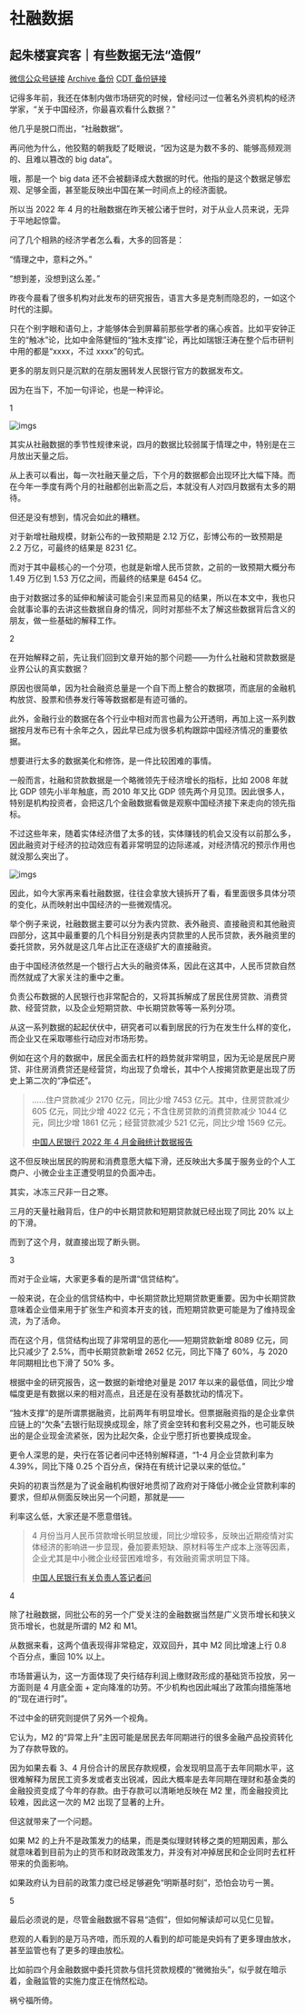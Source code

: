 # 社融数据

## 起朱楼宴宾客｜有些数据无法“造假”

[微信公众号链接](https://mp.weixin.qq.com/s/w7kokKFru03_W5eiGC9fyg) [Archive 备份](https://archive.ph/49QBW) [CDT 备份链接](https://chinadigitaltimes.net/chinese/681339.html)

记得多年前，我还在体制内做市场研究的时候，曾经问过一位著名外资机构的经济学家，“关于中国经济，你最喜欢看什么数据？”

他几乎是脱口而出，“社融数据”。

再问他为什么，他狡黠的朝我眨了眨眼说，“因为这是为数不多的、能够高频观测的、且难以篡改的 big data”。

哦，那是一个 big data 还不会被翻译成大数据的时代。他指的是这个数据足够宏观、足够全面，甚至能反映出中国在某一时间点上的经济面貌。

所以当 2022 年 4 月的社融数据在昨天被公诸于世时，对于从业人员来说，无异于平地起惊雷。

问了几个相熟的经济学者怎么看，大多的回答是：

“情理之中，意料之外。”

“想到差，没想到这么差。”

昨夜今晨看了很多机构对此发布的研究报告，语言大多是克制而隐忍的，一如这个时代的注脚。

只在个别字眼和语句上，才能够体会到屏幕前那些学者的痛心疾首。比如平安钟正生的“触冰”论，比如中金陈健恒的“独木支撑”论，再比如瑞银汪涛在整个后市研判中用的都是“xxxx，不过 xxxx”的句式。

更多的朋友则只是沉默的在朋友圈转发人民银行官方的数据发布文。

因为在当下，不加一句评论，也是一种评论。

1

![imgs](imgs/4月新增社会融资规模.jpg)

其实从社融数据的季节性规律来说，四月的数据比较弱属于情理之中，特别是在三月放出天量之后。

从上表可以看出，每一次社融天量之后，下个月的数据都会出现环比大幅下降。而在今年一季度有两个月的社融都创出新高之后，本就没有人对四月数据有太多的期待。

但还是没有想到，情况会如此的糟糕。

对于新增社融规模，财新公布的一致预期是 2.12 万亿，彭博公布的一致预期是 2.2 万亿，可最终的结果是 8231 亿。

而对于其中最核心的一个分项，也就是新增人民币贷款，之前的一致预期大概分布 1.49 万亿到 1.53 万亿之间，而最终的结果是 6454 亿。

由于对数据过多的延伸和解读可能会引来显而易见的结果，所以在本文中，我也只会就事论事的去讲这些数据自身的情况，同时对那些不太了解这些数据背后含义的朋友，做一些基础的解释工作。

2

在开始解释之前，先让我们回到文章开始的那个问题——为什么社融和贷款数据是业界公认的真实数据？

原因也很简单，因为社会融资总量是一个自下而上整合的数据项，而底层的金融机构放贷、股票和债券发行等等数据都是有迹可循的。

此外，金融行业的数据在各个行业中相对而言也最为公开透明，再加上这一系列数据按月发布已有十余年之久，因此早已成为很多机构跟踪中国经济情况的重要依据。

想要进行太多的数据美化和修饰，是一件比较困难的事情。

一般而言，社融和贷款数据是一个略微领先于经济增长的指标，比如 2008 年就比 GDP 领先小半年触底，而 2010 年又比 GDP 领先两个月见顶。因此很多人，特别是机构投资者，会把这几个金融数据看做是观察中国经济接下来走向的领先指标。

不过这些年来，随着实体经济借了太多的钱，实体赚钱的机会又没有以前那么多，因此融资对于经济的拉动效应有着非常明显的边际递减，对经济情况的预示作用也就没那么突出了。

![imgs](imgs/社融存量同比增速与实际GDP同步增速+工业增加值累计同比.webp)

因此，如今大家再来看社融数据，往往会拿放大镜拆开了看，看里面很多具体分项的变化，从而映射出中国经济的一些微观情况。

举个例子来说，社融数据主要可以分为表内贷款、表外融资、直接融资和其他融资四部分，这其中最重要的几个科目分别是表内贷款里的人民币贷款，表外融资里的委托贷款，另外就是这几年占比正在逐级扩大的直接融资。

由于中国经济依然是一个银行占大头的融资体系，因此在这其中，人民币贷款自然而然就成了大家关注的重中之重。

负责公布数据的人民银行也非常配合的，又将其拆解成了居民住房贷款、消费贷款、经营贷款，以及企业短期贷款、中长期贷款等等一系列分项。

从这一系列数据的起起伏伏中，研究者可以看到居民的行为在发生什么样的变化，而企业又在采取哪些行动应对市场形势。

例如在这个月的数据中，居民全面去杠杆的趋势就非常明显，因为无论是居民户房贷、非住房消费贷还是经营贷，均出现了负增长，其中个人按揭贷款更是出现了历史上第二次的“净偿还”。

>……住户贷款减少 2170 亿元，同比少增 7453 亿元。其中，住房贷款减少 605 亿元，同比少增 4022 亿元；不含住房贷款的消费贷款减少 1044 亿元，同比少增 1861 亿元；经营贷款减少 521 亿元，同比少增 1569 亿元。
>
>[中国人民银行 2022 年 4 月金融统计数据报告](http://www.pbc.gov.cn/goutongjiaoliu/113456/113469/4552416/index.html)

这不但反映出居民的购房和消费意愿大幅下滑，还反映出大多属于服务业的个人工商户、小微企业主正遭受明显的负面冲击。

其实，冰冻三尺非一日之寒。

三月的天量社融背后，住户的中长期贷款和短期贷款就已经出现了同比 20% 以上的下滑。

而到了这个月，就直接出现了断头铡。

3

而对于企业端，大家更多看的是所谓“信贷结构”。

一般来说，在企业的信贷结构中，中长期贷款比短期贷款更重要。因为中长期贷款意味着企业借来用于扩张生产和资本开支的钱，而短期贷款更可能是为了维持现金流，为了活命。

而在这个月，信贷结构出现了非常明显的恶化——短期贷款新增 8089 亿元，同比只减少了 2.5%，而中长期贷款新增 2652 亿元，同比下降了 60%，与 2020 年同期相比也下滑了 50% 多。

根据中金的研究报告，这一数据的新增绝对量是 2017 年以来的最低值，同比少增幅度更是有数据以来的相对高点，且还是在没有基数扰动的情况下。

“独木支撑”的是所谓票据融资，比前两年有明显增长。但票据融资指的是企业拿供应链上的“欠条”去银行贴现换成现金，除了资金空转和套利交易之外，也可能反映出的是企业现金流紧张，因为比起欠条，企业宁愿打折也要换成现金。

更令人深思的是，央行在答记者问中还特别解释道，“1-4 月企业贷款利率为 4.39%，同比下降 0.25 个百分点，保持在有统计记录以来的低位。”

央妈的初衷当然是为了说金融机构很好地贯彻了政府对于降低小微企业贷款利率的要求，但却从侧面反映出另一个问题，那就是——

利率这么低，大家还是不愿意借钱。

>4 月份当月人民币贷款增长明显放缓，同比少增较多，反映出近期疫情对实体经济的影响进一步显现，叠加要素短缺、原材料等生产成本上涨等因素，企业尤其是中小微企业经营困难增多，有效融资需求明显下降。
>
>[中国人民银行有关负责人答记者问](http://www.pbc.gov.cn/rmyh/3963412/3963426/4552624/index.html)

4

除了社融数据，同批公布的另一个广受关注的金融数据当然是广义货币增长和狭义货币增长，也就是所谓的 M2 和 M1。

从数据来看，这两个值表现得非常稳定，双双回升，其中 M2 同比增速上行 0.8 个百分点，重回 10% 以上。

市场普遍认为，这一方面体现了央行结存利润上缴财政形成的基础货币投放，另一方面则是 4 月底全面 + 定向降准的功劳。不少机构也因此喊出了政策向措施落地的“现在进行时”。

不过中金的研究则提供了另外一个视角。

它认为，M2 的“异常上升”主因可能是居民去年同期进行的很多金融产品投资转化为了存款导致的。

因为如果去看 3、4 月份合计的居民存款规模，会发现明显高于去年同期水平，这很难解释为居民工资多发或者支出锐减，因此大概率是去年同期在理财和基金类的金融投资变成了今年的存款。由于存款可以清晰地反映在 M2 里，而金融投资比较难，因此这一次的 M2 出现了显著的上升。

但这就带来了一个问题。

如果 M2 的上升不是政策发力的结果，而是类似理财转移之类的短期因素，那么就意味着到目前为止的货币和财政政策发力，并没有对冲掉居民和企业同时去杠杆带来的负面影响。

如果政府认为目前的政策力度已经足够避免“明斯基时刻”，恐怕会功亏一篑。

5

最后必须说的是，尽管金融数据不容易“造假”，但如何解读却可以见仁见智。

悲观的人看到的是万马齐喑，而乐观的人看到的却可能是央妈有了更多理由放水，甚至监管也有了更多的理由放松。

比如前四个月金融数据中委托贷款与信托贷款规模的“微微抬头”，似乎就在暗示着，金融监管的实施力度正在悄然松动。

祸兮福所倚。
